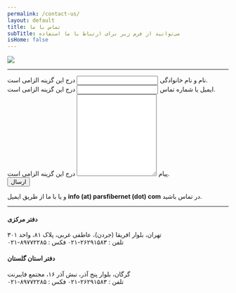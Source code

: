 ```yaml
---
permalink: /contact-us/
layout: default
title: تماس با ما
subTitle: می‌توانید از فرم زیر برای ارتباط با ما استفاده
isHome: false
---
```

<div class="row">
  <div class="large-5 medium-8 small-12 medium-centered">
    <img src="http://foundation.zurb.com/assets/img/mascots/responsive-through-and-through.svg">
    <hr class="dotted">
    <form data-abide novalidate action="https://getsimpleform.com/messages?form_api_token=b9a59d025b15329911c23d03fd2c7233" method="POST" >
      <input type='hidden' name='redirect_to' value='http://parsfibernet.com/contact-us?result=success' />
      <div class="row">
        <div class="columns">
          <div data-abide-error class="alert callout" style="display: none;">
            <p><i class="fi-alert"></i> متاسفانه خطاهایی در ثبت درخواست شما وجود دارد.</p>
          </div>
        </div>
      </div>
      <div class="row">
        <div class="medium-6 columns">
          <label>نام و نام خانوادگی
          <input type="text" name="fullName" aria-describedby="fullName" required pattern="text">
            <span class="form-error">
            درج این گزینه الزامی است.
            </span>
          </label>
        </div>
        <div class="medium-6 columns">
          <label>ایمیل یا شماره تماس
            <input type="text" name="email" aria-describedby="email" required >
            <span class="form-error">
            درج این گزینه الزامی است.
            </span>
          </label>
        </div>
        <div class="medium-12 columns">
          <label>پیام
          <textarea name="message" rows="12" required></textarea>
            <span class="form-error">
            درج این گزینه الزامی است.
            </span>
          </label>
        </div>
      </div>
      <div class="row columns">
        <button class="button expanded" type="submit" value="Submit">ارسال</button>
      </div>
    </form>
    <p class="text-center">و یا با ما از طریق ایمیل <strong>info (at) parsfibernet (dot) com</strong> در تماس باشید.</p>
    <hr class="dotted">
      <h4>دفتر مرکزی</h4>
      <p>تهران، بلوار افریقا (جردن)، عاطفی غربی، پلاک ۸۱، واحد ۳۰۱<br>
      تلفن : ۲۶۲۹۱۵۸۳-۰۲۱ فکس : ۸۹۷۷۲۲۸۵-۰۲۱</p>
      <h4>دفتر استان گلستان</h4>
      <p>گرگان، بلوار پنج آذر، نبش آذر ۱۶، مجتمع فایبرنت<br>
      تلفن : ۲۶۲۹۱۵۸۳-۰۲۱ فکس : ۸۹۷۷۲۲۸۵-۰۲۱</p>
      <br>
  </div>
</div>